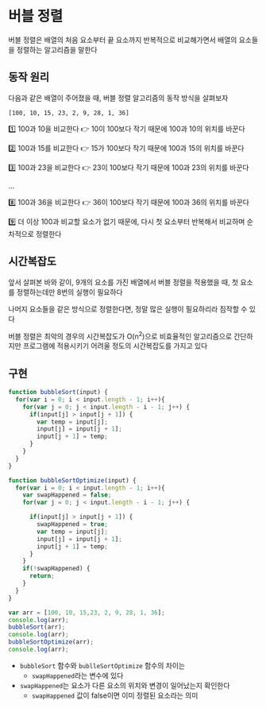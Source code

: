 # 버블 정렬

버블 정렬은 배열의 처음 요소부터 끝 요소까지 반복적으로 비교해가면서 배열의 요소들을 정렬하는 알고리즘을 말한다

## 동작 원리

다음과 같은 배열이 주어졌을 때, 버블 정렬 알고리즘의 동작 방식을 살펴보자

`[100, 10, 15, 23, 2, 9, 28, 1, 36]`

1️⃣ 100과 10을 비교한다 👉 10이 100보다 작기 때문에 100과 10의 위치를 바꾼다

2️⃣ 100과 15를 비교한다 👉 15가 100보다 작기 때문에 100과 15의 위치를 바꾼다

3️⃣ 100과 23을 비교한다 👉 23이 100보다 작기 때문에 100과 23의 위치를 바꾼다

...

8️⃣ 100과 36을 비교한다 👉 36이 100보다 작기 때문에 100과 36의 위치를 바꾼다

9️⃣ 더 이상 100과 비교할 요소가 없기 때문에, 다시 첫 요소부터 반복해서 비교하며 순차적으로 정렬한다

## 시간복잡도

앞서 살펴본 바와 같이, 9개의 요소를 가진 배열에서 버블 정렬을 적용했을 때, 첫 요소를 정렬하는데만 8번의 실행이 필요하다 

나머지 요소들을 같은 방식으로 정렬한다면, 정말 많은 실행이 필요하리라 짐작할 수 있다 

버블 정렬은 최악의 경우의 시간복잡도가 O(n<sup>2</sup>)으로 비효율적인 알고리즘으로 간단하지만 프로그램에 적용시키기 어려울 정도의 시간복잡도를 가지고 있다

## 구현
```js
function bubbleSort(input) {
  for(var i = 0; i < input.length - 1; i++){
    for(var j = 0; j < input.length - i - 1; j++) {
      if(input[j] > input[j + 1]) {
        var temp = input[j];
        input[j] = input[j + 1];
        input[j + 1] = temp;
      }
    }
  }
}

function bubbleSortOptimize(input) {
  for(var i = 0; i < input.length - 1; i++){
    var swapHappened = false;
    for(var j = 0; j < input.length - i - 1; j++) {

      if(input[j] > input[j + 1]) {
        swapHappened = true;
        var temp = input[j];
        input[j] = input[j + 1];
        input[j + 1] = temp;
      }
    }
    if(!swapHappened) {
      return;
    }
  }
}

var arr = [100, 10, 15,23, 2, 9, 28, 1, 36];
console.log(arr);
bubbleSort(arr);
console.log(arr);
bubbleSortOptimize(arr);
console.log(arr);
```
- `bubbleSort` 함수와 `bublleSortOptimize` 함수의 차이는
  -  `swapHappened`라는 변수에 있다
- `swapHappened`는 요소가 다른 요소의 위치와 변경이 일어났는지 확인한다
  - `swapHappened` 값이 false이면 이미 정렬된 요소라는 의미

